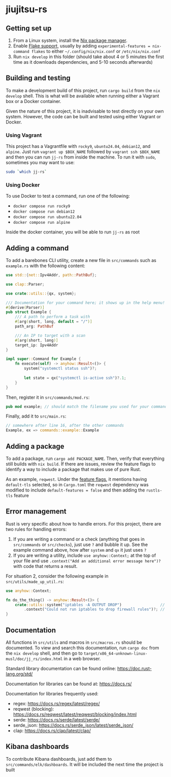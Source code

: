 # jiujitsu-rs

## Getting set up

1. From a Linux system, install the [Nix package manager](https://nixos.org/download/).
2. Enable [Flake support](https://nixos.wiki/wiki/Flakes), usually by adding `experimental-features = nix-command flakes` to either `~/.config/nix/nix.conf` or `/etc/nix/nix.conf`
3. Run `nix develop` in this folder (should take about 4 or 5 minutes the first time as it downloads dependencies, and 5-10 seconds afterwards)

## Building and testing

To make a development build of this project, run `cargo build` from the `nix develop` shell. This is what will be available when running either a Vagrant box or a Docker container.

Given the nature of this project, it is inadvisable to test directly on your own system. However, the code can be built and tested using either Vagrant or Docker.

### Using Vagrant

This project has a Vagrantfile with `rocky9`, `ubuntu24.04`, `debian12`, and `alpine`. Just run `vagrant up $BOX_NAME` followed by `vagrant ssh $BOX_NAME` and then you can run `jj-rs` from inside the machine. To run it with `sudo`, sometimes you may want to use:

``` sh
sudo `which jj-rs`
```

### Using Docker

To use Docker to test a command, run one of the following:

- `docker compose run rocky9`
- `docker compose run debian12`
- `docker compose run ubuntu22.04`
- `docker compose run alpine`

Inside the docker container, you will be able to run `jj-rs` as root

## Adding a command

To add a barebones CLI utility, create a new file in `src/commands` such as `example.rs` with the following content:

``` rust
use std::{net::Ipv4Addr, path::PathBuf};

use clap::Parser;

use crate::utils::{qx, system};

/// Documentation for your command here; it shows up in the help menu!
#[derive(Parser)]
pub struct Example {
    /// A path to perform a task with
    #[arg(short, long, default = "/")]
    path_arg: PathBuf

    /// An IP to target with a scan
    #[arg(short, long)]
    target_ip: Ipv4Addr
}

impl super::Command for Example {
    fn execute(self) -> anyhow::Result<()> {
        system("systemctl status ssh")?;
        
        let state = qx("systemctl is-active ssh")?.1;
    }
}
```

Then, register it in `src/commands/mod.rs`:

``` rust
pub mod example; // should match the filename you used for your command
```

Finally, add it to `src/main.rs`:

``` rust
// somewhere after line 16, after the other commands
Example, ex => commands::example::Example
```

## Adding a package

To add a package, run `cargo add PACKAGE_NAME`. Then, verify that everything still builds with `nix build`. If there are issues, review the feature flags to identify a way to include a package that makes use of pure Rust.

As an example, `reqwest`. Under the [feature flags](https://docs.rs/crate/reqwest/latest/features), it mentions having `default-tls` selected, so in `Cargo.toml` the `reqwest` dependency was modified to include `default-features = false` and then adding the `rustls-tls` feature

## Error management

Rust is very specific about how to handle errors. For this project, there are two rules for handling errors:

1. If you are writing a command or a check (anything that goes in `src/commands` or `src/checks`), just use `?` and bubble it up. See the example command above, how after `system` and `qx` it just uses `?`
2. If you are writing a utility, include `use anyhow::Context;` at the top of your file and use `.context("Add an additional error message here")?` with code that returns a result.

For situation 2, consider the following example in `src/utils/made_up_util.rs`:

``` rust
use anyhow::Context;

fn do_the_thing() -> anyhow::Result<()> {
    crate::utils::system("iptables -A OUTPUT DROP")                 // Function returns Result
        .context("Could not run iptables to drop firewall rules")?; // Context added before using `?`
}
```

## Documentation

All functions in `src/utils` and macros in `src/macros.rs` should be documented. To view and search this documentation, run `cargo doc` from the `nix develop` shell, and then go to `target/x86_64-unknown-linux-musl/doc/jj_rs/index.html` in a web browser.

Standard library documentation can be found online: https://doc.rust-lang.org/std/

Documentation for libraries can be found at: https://docs.rs/

Documentation for libraries frequently used:
- regex: https://docs.rs/regex/latest/regex/
- reqwest (blocking): https://docs.rs/reqwest/latest/reqwest/blocking/index.html
- serde: https://docs.rs/serde/latest/serde/
- serde_json: https://docs.rs/serde_json/latest/serde_json/
- clap: https://docs.rs/clap/latest/clap/

## Kibana dashboards

To contribute Kibana dashboards, just add them to `src/commands/elk/dashboards`. It will be included the next time the project is built
